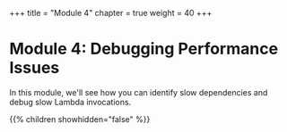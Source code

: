 +++
title = "Module 4"
chapter = true
weight = 40
+++

# Module 4: Debugging Performance Issues

In this module, we'll see how you can identify slow dependencies and debug slow Lambda invocations.

{{% children showhidden="false" %}}